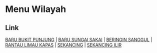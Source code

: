 # Menu Wilayah

## Link

[BARU BUKIT PUNJUNG](https://github.com/gigit-pemilu/pemilu-2024-15-jambi/tree/main/pileg-dpr/hitung-suara/sub/15-jambi/sub/02--merangin/sub/24-tiang-pumpung/sub/2004-baru-bukit-punjung)
 | 
[BARU SUNGAI SAKAI](https://github.com/gigit-pemilu/pemilu-2024-15-jambi/tree/main/pileg-dpr/hitung-suara/sub/15-jambi/sub/02--merangin/sub/24-tiang-pumpung/sub/2006-baru-sungai-sakai)
 | 
[BERINGIN SANGGUL](https://github.com/gigit-pemilu/pemilu-2024-15-jambi/tree/main/pileg-dpr/hitung-suara/sub/15-jambi/sub/02--merangin/sub/24-tiang-pumpung/sub/2003-beringin-sanggul)
 | 
[RANTAU LIMAU KAPAS](https://github.com/gigit-pemilu/pemilu-2024-15-jambi/tree/main/pileg-dpr/hitung-suara/sub/15-jambi/sub/02--merangin/sub/24-tiang-pumpung/sub/2005-rantau-limau-kapas)
 | 
[SEKANCING](https://github.com/gigit-pemilu/pemilu-2024-15-jambi/tree/main/pileg-dpr/hitung-suara/sub/15-jambi/sub/02--merangin/sub/24-tiang-pumpung/sub/2001-sekancing)
 | 
[SEKANCING ILIR](https://github.com/gigit-pemilu/pemilu-2024-15-jambi/tree/main/pileg-dpr/hitung-suara/sub/15-jambi/sub/02--merangin/sub/24-tiang-pumpung/sub/2002-sekancing-ilir)

